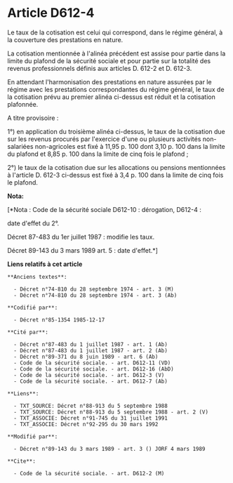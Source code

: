 # Article D612-4

Le taux de la cotisation est celui qui correspond, dans le régime général, à la couverture des prestations en nature.

La cotisation mentionnée à l'alinéa précédent est assise pour partie dans la limite du plafond de la sécurité sociale et pour
partie sur la totalité des revenus professionnels définis aux articles D. 612-2 et D. 612-3.

En attendant l'harmonisation des prestations en nature assurées par le régime avec les prestations correspondantes du régime
général, le taux de la cotisation prévu au premier alinéa ci-dessus est réduit et la cotisation plafonnée.

A titre provisoire :

1°) en application du troisième alinéa ci-dessus, le taux de la cotisation due sur les revenus procurés par l'exercice d'une
ou plusieurs activités non-salariées non-agricoles est fixé à 11,95 p. 100 dont 3,10 p. 100 dans la limite du plafond et 8,85
p. 100 dans la limite de cinq fois le plafond ;

2°) le taux de la cotisation due sur les allocations ou pensions mentionnées à l'article D. 612-3 ci-dessus est fixé à 3,4 p.
100 dans la limite de cinq fois le plafond.

**Nota:**

[*Nota : Code de la sécurité sociale D612-10 : dérogation, D612-4 :

date d'effet du 2°.

Décret 87-483 du 1er juillet 1987 : modifie les taux.

Décret 89-143 du 3 mars 1989 art. 5 : date d'effet.*]

**Liens relatifs à cet article**

	**Anciens textes**:

	  - Décret n°74-810 du 28 septembre 1974 - art. 3 (M)
	  - Décret n°74-810 du 28 septembre 1974 - art. 3 (Ab)

	**Codifié par**:

	  - Décret n°85-1354 1985-12-17

	**Cité par**:

	  - Décret n°87-483 du 1 juillet 1987 - art. 1 (Ab)
	  - Décret n°87-483 du 1 juillet 1987 - art. 2 (Ab)
	  - Décret n°89-371 du 8 juin 1989 - art. 6 (Ab)
	  - Code de la sécurité sociale. - art. D612-11 (VD)
	  - Code de la sécurité sociale. - art. D612-16 (AbD)
	  - Code de la sécurité sociale. - art. D612-3 (V)
	  - Code de la sécurité sociale. - art. D612-7 (Ab)

	**Liens**:

	  - TXT_SOURCE: Décret n°88-913 du 5 septembre 1988
	  - TXT_SOURCE: Décret n°88-913 du 5 septembre 1988 - art. 2 (V)
	  - TXT_ASSOCIE: Décret n°91-745 du 31 juillet 1991
	  - TXT_ASSOCIE: Décret n°92-295 du 30 mars 1992

	**Modifié par**:

	  - Décret n°89-143 du 3 mars 1989 - art. 3 () JORF 4 mars 1989

	**Cite**:

	  - Code de la sécurité sociale. - art. D612-2 (M)
